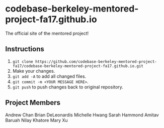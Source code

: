 # codebase-berkeley-mentored-project-fa17.github.io
The official site of the mentored project!

## Instructions

1. `git clone https://github.com/codebase-berkeley-mentored-project-fa17/codebase-berkeley-mentored-project-fa17.github.io.git`
2. Make your changes.
3. `git add -A` to add all changed files.
4. `git commit -m <YOUR MESSAGE HERE>`.
5. `git push` to push changes back to original repository.

## Project Members

Andrew Chan
Brian DeLeonardis
Michelle Hwang
Sarah Hammond
Amitav Baruah
Nilay Khatore
Mary Xu
